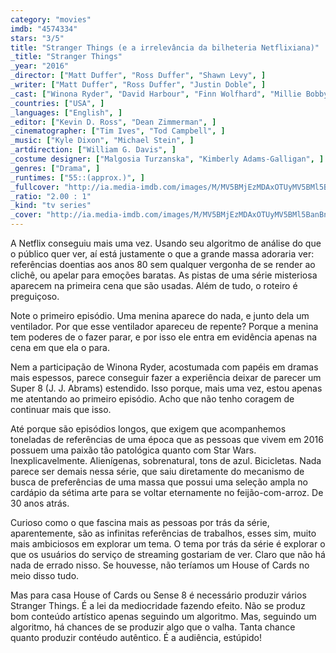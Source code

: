 ```yaml
---
category: "movies"
imdb: "4574334"
stars: "3/5"
title: "Stranger Things (e a irrelevância da bilheteria Netflixiana)"
_title: "Stranger Things"
_year: "2016"
_director: ["Matt Duffer", "Ross Duffer", "Shawn Levy", ]
_writer: ["Matt Duffer", "Ross Duffer", "Justin Doble", ]
_cast: ["Winona Ryder", "David Harbour", "Finn Wolfhard", "Millie Bobby Brown", "Gaten Matarazzo", "Caleb McLaughlin", "Natalia Dyer", "Charlie Heaton", "Cara Buono", ]
_countries: ["USA", ]
_languages: ["English", ]
_editor: ["Kevin D. Ross", "Dean Zimmerman", ]
_cinematographer: ["Tim Ives", "Tod Campbell", ]
_music: ["Kyle Dixon", "Michael Stein", ]
_artdirection: ["William G. Davis", ]
_costume designer: ["Malgosia Turzanska", "Kimberly Adams-Galligan", ]
_genres: ["Drama", ]
_runtimes: ["55::(approx.)", ]
_fullcover: "http://ia.media-imdb.com/images/M/MV5BMjEzMDAxOTUyMV5BMl5BanBnXkFtZTgwNzAxMzYzOTE@.jpg"
_ratio: "2.00 : 1"
_kind: "tv series"
_cover: "http://ia.media-imdb.com/images/M/MV5BMjEzMDAxOTUyMV5BMl5BanBnXkFtZTgwNzAxMzYzOTE@._V1._SX95_SY140_.jpg"
---
```

A Netflix conseguiu mais uma vez. Usando seu algoritmo de análise do que o público quer ver, aí está justamente o que a grande massa adoraria ver: referências doentias aos anos 80 sem qualquer vergonha de se render ao clichê, ou apelar para emoções baratas. As pistas de uma série misteriosa aparecem na primeira cena que são usadas. Além de tudo, o roteiro é preguiçoso.

Note o primeiro episódio. Uma menina aparece do nada, e junto dela um ventilador. Por que esse ventilador apareceu de repente? Porque a menina tem poderes de o fazer parar, e por isso ele entra em evidência apenas na cena em que ela o para.

Nem a participação de Winona Ryder, acostumada com papéis em dramas mais espessos, parece conseguir fazer a experiência deixar de parecer um Super 8 (J. J. Abrams) estendido. Isso porque, mais uma vez, estou apenas me atentando ao primeiro episódio. Acho que não tenho coragem de continuar mais que isso.

Até porque são episódios longos, que exigem que acompanhemos toneladas de referências de uma época que as pessoas que vivem em 2016 possuem uma paixão tão patológica quanto com Star Wars. Inexplicavelmente. Alienígenas, sobrenatural, tons de azul. Bicicletas. Nada parece ser demais nessa série, que saiu diretamente do mecanismo de busca de preferências de uma massa que possui uma seleção ampla no cardápio da sétima arte para se voltar eternamente no feijão-com-arroz. De 30 anos atrás.

Curioso como o que fascina mais as pessoas por trás da série, aparentemente, são as infinitas referências de trabalhos, esses sim, muito mais ambiciosos em explorar um tema. O tema por trás da série é explorar o que os usuários do serviço de streaming gostariam de ver. Claro que não há nada de errado nisso. Se houvesse, não teríamos um House of Cards no meio disso tudo.

Mas para casa House of Cards ou Sense 8 é necessário produzir vários Stranger Things. É a lei da mediocridade fazendo efeito. Não se produz bom conteúdo artístico apenas seguindo um algoritmo. Mas, seguindo um algoritmo, há chances de se produzir algo que o valha. Tanta chance quanto produzir contéudo autêntico. É a audiência, estúpido!
